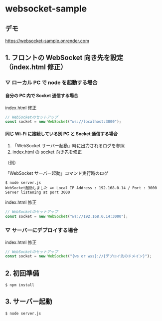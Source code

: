 # websocket-sample

## デモ

https://websocket-sample.onrender.com

## 1. フロントの WebSocket 向き先を設定 （index.html 修正）

### ▽ ローカル PC で node を起動する場合

#### 自分の PC 内で Socket 通信する場合

index.html 修正

```javascript
// WebSocketのセットアップ
const socket = new WebSocket("ws://localhost:3000");
```

#### 同じ Wi-Fi に接続している別 PC と Socket 通信する場合

1. 「WebSocket サーバー起動」時に出力されるログを参照
1. index.html の socket 向き先を修正

（例）

「WebSocket サーバー起動」コマンド実行時のログ

```shell
$ node server.js
WebSocket起動しました => Local IP Address : 192.168.0.14 / Port : 3000
Server listening at port 3000
```

index.html 修正

```javascript
// WebSocketのセットアップ
const socket = new WebSocket("ws://192.168.0.14:3000");
```

### ▽ サーバーにデプロイする場合

index.html 修正

```javascript
// WebSocketのセットアップ
const socket = new WebSocket("{ws or wss}://{デプロイ先のドメイン}");
```

## 2. 初回準備

```shell
$ npm install
```

## 3. サーバー起動

```shell
$ node server.js
```
